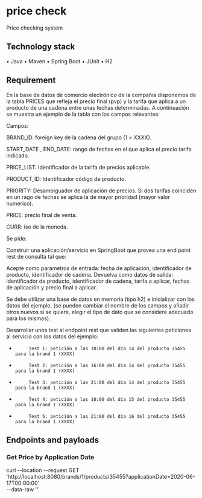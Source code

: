 # price check

Price checking system

## Technology stack

• Java
• Maven
• Spring Boot
• JUnit
• H2

## Requirement

En la base de datos de comercio electrónico de la compañía disponemos de la tabla PRICES que refleja el precio final (pvp) y la tarifa que aplica a un producto de una cadena entre unas fechas determinadas. A continuación se muestra un ejemplo de la tabla con los campos relevantes:

Campos:

BRAND_ID: foreign key de la cadena del grupo (1 = XXXX).

START_DATE , END_DATE: rango de fechas en el que aplica el precio tarifa indicado.

PRICE_LIST: Identificador de la tarifa de precios aplicable.

PRODUCT_ID: Identificador código de producto.

PRIORITY: Desambiguador de aplicación de precios. Si dos tarifas coinciden en un rago de fechas se aplica la de mayor prioridad (mayor valor numérico).

PRICE: precio final de venta.

CURR: iso de la moneda.

Se pide:

Construir una aplicación/servicio en SpringBoot que provea una end point rest de consulta  tal que:

Acepte como parámetros de entrada: fecha de aplicación, identificador de producto, identificador de cadena.
Devuelva como datos de salida: identificador de producto, identificador de cadena, tarifa a aplicar, fechas de aplicación y precio final a aplicar.

Se debe utilizar una base de datos en memoria (tipo h2) e inicializar con los datos del ejemplo, (se pueden cambiar el nombre de los campos y añadir otros nuevos si se quiere, elegir el tipo de dato que se considere adecuado para los mismos).

Desarrollar unos test al endpoint rest que  validen las siguientes peticiones al servicio con los datos del ejemplo:

-          Test 1: petición a las 10:00 del día 14 del producto 35455   para la brand 1 (XXXX)
-          Test 2: petición a las 16:00 del día 14 del producto 35455   para la brand 1 (XXXX)
-          Test 3: petición a las 21:00 del día 14 del producto 35455   para la brand 1 (XXXX)
-          Test 4: petición a las 10:00 del día 15 del producto 35455   para la brand 1 (XXXX)
-          Test 5: petición a las 21:00 del día 16 del producto 35455   para la brand 1 (XXXX)


## Endpoints and payloads

### Get Price by Application Date
curl --location --request GET 'http://localhost:8080/brands/1/products/35455?applicationDate=2020-06-17T00:00:00' \
--data-raw ''

